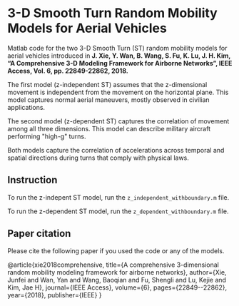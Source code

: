 # 3-D Smooth Turn Random Mobility Models for Aerial Vehicles
Matlab code for the two 3-D Smooth Turn (ST) random mobility models for aerial vehicles introduced in **J. Xie, Y. Wan, B. Wang, S. Fu, K. Lu, J. H. Kim, “A Comprehensive 3-D Modeling Framework for Airborne Networks”, IEEE Access, Vol. 6, pp. 22849-22862, 2018.**

The first model (z-independent ST) assumes that the z-dimensional movement is independent from the movement on the horizontal plane. This model captures normal aerial maneuvers, mostly observed in civilian applications. 

The second model (z-dependent ST) captures the correlation of movement among all three dimensions. This model can describe military aircraft performing 
"high-g" turns. 

Both models capture the correlation of accelerations across temporal and spatial directions during turns that comply with physical laws.

## Instruction 
To run the z-indepent ST model, run the `z_independent_withboundary.m` file. 

To run the z-dependent ST model, run the `z_dependent_withboundary.m` file.

## Paper citation
Please cite the following paper if you used the code or any of the models.

@article{xie2018comprehensive,
  title={A comprehensive 3-dimensional random mobility modeling framework for airborne networks},
  author={Xie, Junfei and Wan, Yan and Wang, Baoqian and Fu, Shengli and Lu, Kejie and Kim, Jae H},
  journal={IEEE Access},
  volume={6},
  pages={22849--22862},
  year={2018},
  publisher={IEEE}
}
```
